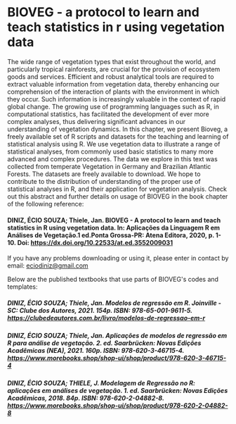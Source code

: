# BIOVEG - a protocol to learn and teach statistics in r using vegetation data
The wide range of vegetation types that exist throughout the world, and particularly tropical rainforests, are crucial for the provision of ecosystem goods and services. Efficient and robust analytical tools are required to extract valuable information from vegetation data, thereby enhancing our comprehension of the interaction of plants with the environment in which they occur. Such information is increasingly valuable in the context of rapid global change. The growing use of programming languages such as R, in computational statistics, has facilitated the development of ever more complex analyses, thus delivering significant advances in our understanding of vegetation dynamics. In this chapter, we present Bioveg, a freely available set of R scripts and datasets for the teaching and learning of statistical analysis using R. We use vegetation data to illustrate a range of statistical analyses, from commonly used basic statistics to many more advanced and complex procedures. The data we explore in this text was collected from temperate Vegetation in Germany and Brazilian Atlantic Forests. The datasets are freely available to download. We hope to contribute to the distribution of understanding of the proper use of statistical analyses in R, and their application for vegetation analysis. 
Check out this abstract and further details on usage of BIOVEG in the book chapter of the following reference:

#### DINIZ, ÉCIO SOUZA; Thiele, Jan. BIOVEG - A protocol to learn and teach statistics in R using vegetation data. In: Aplicações da Linguagem R em Análises de Vegetação.1 ed.Ponta Grossa-PR: Atena Editora, 2020, p. 1-10. Doi: https://dx.doi.org/10.22533/at.ed.3552009031

If you have any problems downloading or using it, please enter in contact by email: eciodiniz@gmail.com

Below are the published textbooks that use parts of BIOVEG's codes and templates:

##### DINIZ, ÉCIO SOUZA; Thiele, Jan. Modelos de regressão em R. Joinville - SC: Clube dos Autores, 2021. 154p. ISBN: 978-65-001-9611-5. https://clubedeautores.com.br/livro/modelos-de-regressao-em-r

##### DINIZ, ÉCIO SOUZA; Thiele, Jan. Aplicações de modelos de regressão em R para análise de vegetação. 2. ed. Saarbrücken: Novas Edições Acadêmicas (NEA), 2021. 160p. ISBN: 978-620-3-46715-4. https://www.morebooks.shop/shop-ui/shop/product/978-620-3-46715-4

##### DINIZ, ÉCIO SOUZA; THIELE, J. Modelagem de Regressão no R: aplicações em análises de vegetação. 1. ed. Saarbrücken: Novas Edições Acadêmicas, 2018. 84p. ISBN: 978-620-2-04882-8. https://www.morebooks.shop/shop-ui/shop/product/978-620-2-04882-8
